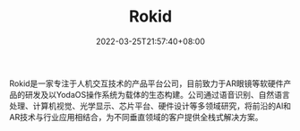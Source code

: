 ﻿---
weight: 
title: "Rokid"
description: "Rokid是一家专注于人机交互技术的产品平台公司，目前致力于AR眼镜等软硬件产品的研发及以YodaOS操作系统为载体的生态构建。公司通过语音识别、自然语言处理、计算机视觉、光学显示、芯片平台、硬件设计等多领域研究，将前沿的Al和AR技术与行业应用相结合，为不同垂直领域的客户提供全栈式解决方案。"
date: 2022-03-25T21:57:40+08:00
lastmod: 2022-03-25T16:45:40+08:00
draft: false
authors: ["Metabd"]
featuredImage: "325.jpg"
link: "https://www.rokid.com/"
tags: ["Rokid","AR/VR/MR/XR"]
categories: ["navigation"]
navigation: ["AR/VR/MR/XR"]
lightgallery: true
toc: true
pinned: false
recommend: false
recommend1: false
---
Rokid是一家专注于人机交互技术的产品平台公司，目前致力于AR眼镜等软硬件产品的研发及以YodaOS操作系统为载体的生态构建。公司通过语音识别、自然语言处理、计算机视觉、光学显示、芯片平台、硬件设计等多领域研究，将前沿的Al和AR技术与行业应用相结合，为不同垂直领域的客户提供全栈式解决方案。
